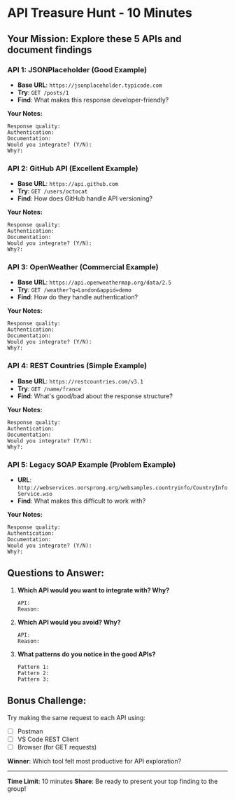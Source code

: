 # API Treasure Hunt - 10 Minutes

## Your Mission: Explore these 5 APIs and document findings

### API 1: JSONPlaceholder (Good Example)
- **Base URL**: `https://jsonplaceholder.typicode.com`
- **Try**: `GET /posts/1`
- **Find**: What makes this response developer-friendly?

**Your Notes:**
```
Response quality: 
Authentication: 
Documentation: 
Would you integrate? (Y/N): 
Why?:
```

### API 2: GitHub API (Excellent Example)  
- **Base URL**: `https://api.github.com`
- **Try**: `GET /users/octocat`
- **Find**: How does GitHub handle API versioning?

**Your Notes:**
```
Response quality: 
Authentication: 
Documentation: 
Would you integrate? (Y/N): 
Why?:
```

### API 3: OpenWeather (Commercial Example)
- **Base URL**: `https://api.openweathermap.org/data/2.5`
- **Try**: `GET /weather?q=London&appid=demo`
- **Find**: How do they handle authentication?

**Your Notes:**
```
Response quality: 
Authentication: 
Documentation: 
Would you integrate? (Y/N): 
Why?:
```

### API 4: REST Countries (Simple Example)
- **Base URL**: `https://restcountries.com/v3.1`
- **Try**: `GET /name/france`
- **Find**: What's good/bad about the response structure?

**Your Notes:**
```
Response quality: 
Authentication: 
Documentation: 
Would you integrate? (Y/N): 
Why?:
```

### API 5: Legacy SOAP Example (Problem Example)
- **URL**: `http://webservices.oorsprong.org/websamples.countryinfo/CountryInfoService.wso`
- **Find**: What makes this difficult to work with?

**Your Notes:**
```
Response quality: 
Authentication: 
Documentation: 
Would you integrate? (Y/N): 
Why?:
```

## Questions to Answer:
1. **Which API would you want to integrate with? Why?**
   ```
   API: 
   Reason:
   ```

2. **Which API would you avoid? Why?**
   ```
   API: 
   Reason:
   ```

3. **What patterns do you notice in the good APIs?**
   ```
   Pattern 1:
   Pattern 2:
   Pattern 3:
   ```

## Bonus Challenge:
Try making the same request to each API using:
- [ ] Postman
- [ ] VS Code REST Client
- [ ] Browser (for GET requests)

**Winner**: Which tool felt most productive for API exploration?

---

**Time Limit**: 10 minutes
**Share**: Be ready to present your top finding to the group! 
